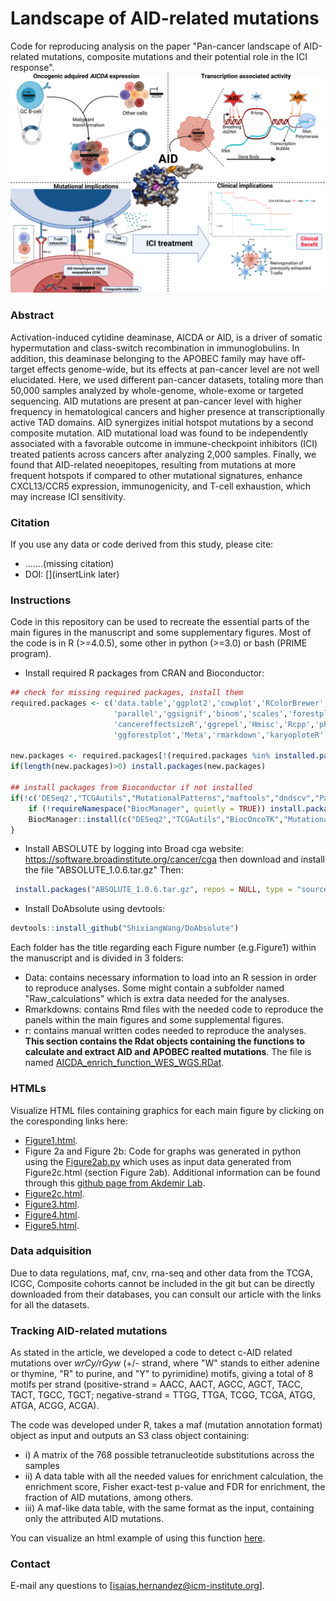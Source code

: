 # Landscape of AID-related mutations
Code for reproducing analysis on the paper "Pan-cancer landscape of AID-related mutations, composite mutations and their potential role in the ICI response".
![alt text](https://github.com/iS4i4S/Landscape-AICDA-mutations/blob/main/Data/Pan-cancer%20landscape%20of%20AID%20mutations.jpeg "Hi there!")

### Abstract

Activation-induced cytidine deaminase, AICDA or AID, is a driver of somatic hypermutation and class-switch recombination in immunoglobulins. In addition, this deaminase belonging to the APOBEC family may have off-target effects genome-wide, but its effects at pan-cancer level are not well elucidated. Here, we used different pan-cancer datasets, totaling more than 50,000 samples analyzed by whole-genome, whole-exome or targeted sequencing. AID mutations are present at pan-cancer level with higher frequency in hematological cancers and higher presence at transcriptionally active TAD domains. AID synergizes initial hotspot mutations by a second composite mutation. AID mutational load was found to be independently associated with a favorable outcome in immune-checkpoint inhibitors (ICI) treated patients across cancers after analyzing 2,000 samples. Finally, we found that AID-related neoepitopes, resulting from mutations at more frequent hotspots if compared to other mutational signatures, enhance CXCL13/CCR5 expression, immunogenicity, and T-cell exhaustion, which may increase ICI sensitivity.

### Citation
If you use any data or code derived from this study, please cite:

- .......(missing citation) 
- DOI: [](insertLink later)


### Instructions
Code in this repository can be used to recreate the essential parts of the main figures in the manuscript and some supplementary figures. Most of the code is in R (>=4.0.5), some other in python (>=3.0) or bash (PRIME program).

  * Install required R packages from CRAN and Bioconductor:
```r
## check for missing required packages, install them
required.packages <- c('data.table','ggplot2','cowplot','RColorBrewer','Seurat',
                       'parallel','ggsignif','binom','scales','forestplot','ggpubr','survminer','sqldf','annotate','matrixStats','IHW','reshape2',
                       'cancereffectsizeR','ggrepel','Hmisc','Rcpp','pheatmap','ComplexHeatmap','PRIME','Lawstat','e1071','ggbeeswarm','stats','corrplot',
                       'ggforestplot','Meta','rmarkdown','karyoploteR','GSVA','survival','clusterProfiler','circlize')

new.packages <- required.packages[!(required.packages %in% installed.packages()[,"Package"])]
if(length(new.packages)>0) install.packages(new.packages)

## install packages from Bioconductor if not installed
if(!c('DESeq2',"TCGAutils","MutationalPatterns","maftools","dndscv","Palimpsest","BiocOncoTK","seqinr","TxDb.Hsapiens.UCSC.hg19.knownGene","org.Hs.eg.db","genefilter","Biobase","DOSE") %in% installed.packages()) {
    if (!requireNamespace("BiocManager", quietly = TRUE)) install.packages("BiocManager")
    BiocManager::install(c("DESeq2","TCGAutils","BiocOncoTK","MutationalPatterns","maftools","dndscv","Palimpsest","seqinr","TxDb.Hsapiens.UCSC.hg19.knownGene","org.Hs.eg.db","genefilter","Biobase","DOSE","enrichplot"))
}
 ```
  * Install ABSOLUTE by logging into Broad cga website: https://software.broadinstitute.org/cancer/cga then download and install the file "ABSOLUTE_1.0.6.tar.gz" Then:
 ```r
  install.packages("ABSOLUTE_1.0.6.tar.gz", repos = NULL, type = "source")
 ```

  * Install DoAbsolute using devtools: 
  ```r
  devtools::install_github("ShixiangWang/DoAbsolute")
```

Each folder has the title regarding each Figure number (e.g.Figure1) within the manuscript and is divided in 3 folders:
  * Data: contains necessary information to load into an R session in order to reproduce analyses. Some might contain a subfolder named "Raw_calculations" which is extra data needed for the analyses.
  * Rmarkdowns: contains Rmd files with the needed code to reproduce the panels within the main figures and some supplemental figures.
  * r: contains manual written codes needed to reproduce the analyses. **This section contains the Rdat objects containing the functions to calculate and extract AID and APOBEC realted mutations**. The file is named [AICDA_enrich_function_WES_WGS.RDat](https://github.com/iS4i4S/Landscape-AICDA-mutations/blob/main/r/AICDA_enrich_function_WES_WGS.RData).  
  

### HTMLs
Visualize HTML files containing graphics for each main figure by clicking on the coresponding links here:

 * [Figure1.html](http://htmlpreview.github.io/?https://github.com/iS4i4S/Landscape-AICDA-mutations/blob/main/Rmarkdowns/Figure1.html).
 * Figure 2a and Figure 2b: Code for graphs was generated in python using the [Figure2ab.py](https://github.com/iS4i4S/Landscape-AICDA-mutations/blob/main/Rmarkdowns/MutationAggregate.py) which uses as input data generated from Figure2c.html (section Figure 2ab). Additional information can be found through this [github page from Akdemir Lab](https://github.com/akdemirlab/MutationalDistribution).
 * [Figure2c.html](http://htmlpreview.github.io/?https://github.com/iS4i4S/Landscape-AICDA-mutations/blob/main/Rmarkdowns/Figure2.html).
 * [Figure3.html](http://htmlpreview.github.io/?https://github.com/iS4i4S/Landscape-AICDA-mutations/blob/main/Rmarkdowns/Figure3.html).
 * [Figure4.html](http://htmlpreview.github.io/?https://github.com/iS4i4S/Landscape-AICDA-mutations/blob/main/Rmarkdowns/Figure4.html).
 * [Figure5.html](http://htmlpreview.github.io/?https://github.com/iS4i4S/Landscape-AICDA-mutations/blob/main/Rmarkdowns/Figure5.html).

### Data adquisition
Due to data regulations, maf, cnv, rna-seq and other data from the TCGA, ICGC, Composite cohorts cannot be included in the git but can be directly downloaded from their databases, you can consult our article with the links for all the datasets.

### Tracking AID-related mutations

As stated in the article, we developed a code to detect c-AID related mutations over *wrCy/rGyw* (+/- strand, where "W" stands to either adenine or thymine, "R" to purine, and "Y" to pyrimidine) motifs, giving a total of 8 motifs per strand (positive-strand = AACC, AACT, AGCC, AGCT, TACC, TACT, TGCC, TGCT; negative-strand = TTGG, TTGA, TCGG, TCGA, ATGG, ATGA, ACGG, ACGA).

The code was developed under R, takes a maf (mutation annotation format) object as input and outputs an S3 class object containing: 
- i) A matrix of the 768 possible tetranucleotide substitutions across the samples
- ii) A data table with all the needed values for enrichment calculation, the enrichment score, Fisher exact-test p-value and FDR for enrichment, the fraction of AID mutations, among others. 
- iii) A maf-like data table, with the same format as the input, containing only the attributed AID mutations. 

You can visualize an html example of using this function [here](link..missing).


### Contact
E-mail any questions to [isaias.hernandez@icm-institute.org].
